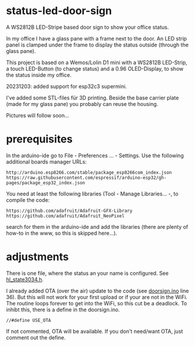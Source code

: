 # status-led-door-sign
A WS2812B LED-Stripe based door sign to show your office status.

In my office I have a glass pane with a frame next to the door. An LED strip panel is clamped under the frame to display the status outside (through the glass pane). 

This project is based on a Wemos/Lolin D1 mini with a WS2812B LED-Strip, a touch LED-Button (to change status) and a 0.96 OLED-Display, to show the status inside my office. 

20231203: added support for esp32c3 supermini.

I've added some STL-files für 3D printing. Beside the base carrier plate (made for my glass pane) you probably can reuse the housing.

Pictures will follow soon...

# prerequisites
In the arduino-ide go to File - Preferences ... - Settings. Use the following additional boards manager URLs:
```
http://arduino.esp8266.com/stable/package_esp8266com_index.json
https://raw.githubusercontent.com/espressif/arduino-esp32/gh-pages/package_esp32_index.json
```
You need at least the following libraries (Tool - Manage Libraries... -, to compile the code:
```
https://github.com/adafruit/Adafruit-GFX-Library
https://github.com/adafruit/Adafruit_NeoPixel
```
search for them in the arduino-ide and add the libraries (there are plenty of how-to in the www, so this is skipped here...). 

# adjustments
There is one file, where the status an your name is configured. See [hl_state3034.h](./doorsign/hl_state3034.h).

I already added OTA (over the air) update to the code (see [doorsign.ino](./doorsign/doorsign.ino) line 36). But this will not work for your first upload or if your are not in the WiFi. The routine loops forever to get into the WiFi, so this cut be a deadlock. To inhibt this, there is a define in the doorsign.ino.
```
//#define USE_OTA
```
If not commented, OTA will be available. If you don't need/want OTA, just comment out the define.
